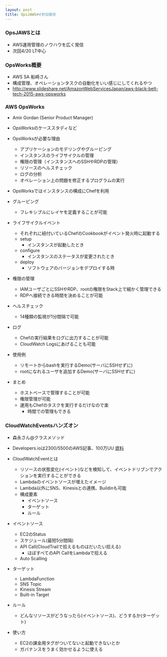 ```yaml
---
layout: post
title: OpsJAWS#4参加報告
---
```


### OpsJAWSとは

* AWS運用管理のノウハウを広く発信
* 次回4/20 LT中心

### OpsWorks概要

* AWS SA 船崎さん
* 構成管理、オペレーションタスクの自動化をいい感じにしてくれるやつ
* http://www.slideshare.net/AmazonWebServicesJapan/aws-black-belt-tech-2015-aws-opsworks

### AWS OpsWorks

* Amir Gordan (Senior Product Manager)
* OpsWorksのケーススタディなど

* OpsWorksが必要な理由
  * アプリケーションのモデリングやグルーピング
  * インスタンスのライフサイクルの管理
  * 権限の管理（インスタンスへのSSHやRDPの管理）
  * リソースのヘルスチェック
  * ログの分析
  * オペレーション上の問題を修正するプログラムの実行

* OpsWorksではインスタンスの構成にChefを利用

* グルーピング
  * フレキシブルにレイヤを定義することが可能

* ライフサイクルイベント
  * それぞれに紐付いているChefのCookbookがイベント発火時に起動する
  * setup
    * インスタンスが起動したとき
  * configure
    * インスタンスのステータスが変更されたとき
  * deploy
    * ソフトウェアのバージョンをデプロイする時

* 権限の管理
  * IAMユーザごとにSSHやRDP、rootの権限をStack上で細かく管理できる
  * RDPへ接続できる時間を決めることが可能

* ヘルスチェック
  * 14種類の監視が1分間隔で可能

* ログ
  * Chefの実行結果をログに出力することが可能
  * CloudWatch Logsにあげることも可能

* 使用例
  * リモートからbashを実行するDemo(サーバにSSHせずに)
  * rootになれるユーザを追加するDemo(サーバにSSHせずに)

* まとめ
  * ホストベースで管理することが可能
  * 権限管理が可能
  * 運用もChefのタスクを実行するだけなので楽
    * 時間での管理もできる


### CloudWatchEventsハンズオン

* 森永さん@クラスメソッド
* Developers.ioは2300/5500のAWS記事、100万UU
[資料]('https://speakerdeck.com/tmorinaga/opsjaws-number-4-cloudwatch-events-hands-on')

* CloudWatchEventとは
  * リソースの状態変化(イベント)などを検知して、イベントドリブンでアクションを実行することができる
  * Lambdaのイベントソースが増えたイメージ
  * Lambda以外にSNS、Kinesisとの連携、Buildinも可能
  * 構成要素
    * イベントソース
    * ターゲット
    * ルール

* イベントソース
  * EC2のStatus
  * スケジュール(最短5分間隔)
  * API Call(CloudTrailで拾えるものはだいたい拾える)
    * ほぼすべてのAPI CallをLambdaで拾える
  * Auto Scalling

* ターゲット
  * LambdaFunction
  * SNS Topic
  * Kinesis Stream
  * Built-in Target

* ルール
  * どんなリソースがどうなったら(イベントソース)、どうするか(ターゲット)

* 使い方
  * EC2の課金用タグがついてないと起動できないとか
  * ガバナンスをうまく効かせるように使える
